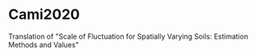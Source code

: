 # Cami2020
 Translation of "Scale of Fluctuation for Spatially Varying Soils: Estimation Methods and Values"
